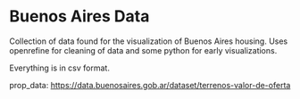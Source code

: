 # Buenos Aires Data

Collection of data found for the visualization of Buenos Aires housing. Uses openrefine for cleaning of data and some python for early visualizations.

Everything is in csv format.

prop_data: https://data.buenosaires.gob.ar/dataset/terrenos-valor-de-oferta


